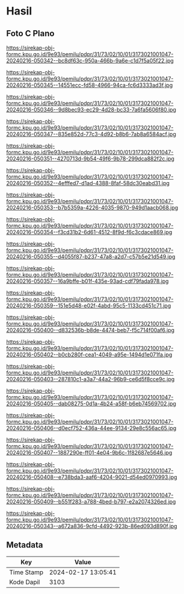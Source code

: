 # Hasil

## Foto C Plano

https://sirekap-obj-formc.kpu.go.id/9e93/pemilu/pdpr/31/73/02/10/01/3173021001047-20240216-050342--bc8df63c-950a-466b-9a6e-c1d7f5a05f22.jpg

https://sirekap-obj-formc.kpu.go.id/9e93/pemilu/pdpr/31/73/02/10/01/3173021001047-20240216-050345--14551ecc-fd58-4966-94ca-fc6d3333ad3f.jpg

https://sirekap-obj-formc.kpu.go.id/9e93/pemilu/pdpr/31/73/02/10/01/3173021001047-20240216-050346--9d8bec93-ec29-4d28-bc33-7a6fa5606f80.jpg

https://sirekap-obj-formc.kpu.go.id/9e93/pemilu/pdpr/31/73/02/10/01/3173021001047-20240216-050347--835e852d-77c3-4d92-b8b6-7ab8a6584acf.jpg

https://sirekap-obj-formc.kpu.go.id/9e93/pemilu/pdpr/31/73/02/10/01/3173021001047-20240216-050351--4270713d-9b54-49f6-9b78-299dca882f2c.jpg

https://sirekap-obj-formc.kpu.go.id/9e93/pemilu/pdpr/31/73/02/10/01/3173021001047-20240216-050352--4efffed7-d1ad-4388-8faf-58dc30eabd31.jpg

https://sirekap-obj-formc.kpu.go.id/9e93/pemilu/pdpr/31/73/02/10/01/3173021001047-20240216-050353--b7b5359a-4226-4035-9870-949d1aacb068.jpg

https://sirekap-obj-formc.kpu.go.id/9e93/pemilu/pdpr/31/73/02/10/01/3173021001047-20240216-050354--f3cd31b2-6d61-4512-8f9d-f6c3cdace869.jpg

https://sirekap-obj-formc.kpu.go.id/9e93/pemilu/pdpr/31/73/02/10/01/3173021001047-20240216-050355--d4055f87-b237-47a8-a2d7-c57b5e21d549.jpg

https://sirekap-obj-formc.kpu.go.id/9e93/pemilu/pdpr/31/73/02/10/01/3173021001047-20240216-050357--16a9bffe-b01f-435e-93ad-cdf79fada978.jpg

https://sirekap-obj-formc.kpu.go.id/9e93/pemilu/pdpr/31/73/02/10/01/3173021001047-20240216-050359--151e5d48-e02f-4abd-95c5-1133cd451c71.jpg

https://sirekap-obj-formc.kpu.go.id/9e93/pemilu/pdpr/31/73/02/10/01/3173021001047-20240216-050400--d832536b-b8de-4474-beb7-f5c714f00af6.jpg

https://sirekap-obj-formc.kpu.go.id/9e93/pemilu/pdpr/31/73/02/10/01/3173021001047-20240216-050402--b0cb280f-cea1-4049-a95e-1494d1e071fa.jpg

https://sirekap-obj-formc.kpu.go.id/9e93/pemilu/pdpr/31/73/02/10/01/3173021001047-20240216-050403--287810c1-a3a7-44a2-96b9-ce6d5f8cce9c.jpg

https://sirekap-obj-formc.kpu.go.id/9e93/pemilu/pdpr/31/73/02/10/01/3173021001047-20240216-050405--dab08275-0d1a-4b24-a58f-b6eb74569702.jpg

https://sirekap-obj-formc.kpu.go.id/9e93/pemilu/pdpr/31/73/02/10/01/3173021001047-20240216-050406--d0ecf752-436a-44ee-9134-29e8c556ac65.jpg

https://sirekap-obj-formc.kpu.go.id/9e93/pemilu/pdpr/31/73/02/10/01/3173021001047-20240216-050407--1887290e-ff01-4e04-9b6c-1f82687e5646.jpg

https://sirekap-obj-formc.kpu.go.id/9e93/pemilu/pdpr/31/73/02/10/01/3173021001047-20240216-050408--e738bda3-aaf6-4204-9021-d54ed0970993.jpg

https://sirekap-obj-formc.kpu.go.id/9e93/pemilu/pdpr/31/73/02/10/01/3173021001047-20240216-050409--b551f283-a788-4bed-b797-e2a2074326ed.jpg

https://sirekap-obj-formc.kpu.go.id/9e93/pemilu/pdpr/31/73/02/10/01/3173021001047-20240216-050343--a672a836-9cfd-4492-923b-86ed093d890f.jpg


## Metadata

| Key        | Value               |
| ---------- | ------------------- |
| Time Stamp | 2024-02-17 13:05:41 |
| Kode Dapil | 3103                |



